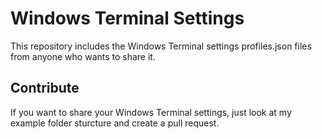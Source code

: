 # Windows Terminal Settings
This repository includes the Windows Terminal settings profiles.json files from anyone who wants to share it.

## Contribute
If you want to share your Windows Terminal settings, just look at my example folder sturcture and create a pull request.

